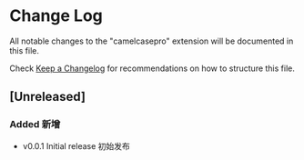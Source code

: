 # Change Log

All notable changes to the "camelcasepro" extension will be documented in this file.

Check [Keep a Changelog](http://keepachangelog.com/) for recommendations on how to structure this file.

## [Unreleased]

### Added 新增

- v0.0.1 Initial release 初始发布
